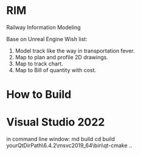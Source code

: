 # RIM
Railway Information Modeling

Base on Unreal Engine
Wish list:
1. Model track like the way in transportation fever.
2. Map to plan and profile 2D drawings.
3. Map to track chart.
4. Map to Bill of quantity with cost. 


# How to Build

# Visual Studio 2022
in command line window:
md build
cd build
yourQtDirPath\6.4.2\msvc2019_64\bin\qt-cmake ..
